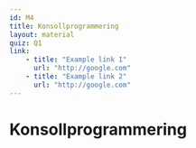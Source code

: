 ```yaml
---
id: M4
title: Konsollprogrammering
layout: material
quiz: Q1
link:
    - title: "Example link 1"
      url: "http://google.com"
    - title: "Example link 2"
      url: "http://google.com"
---
```


# Konsollprogrammering

